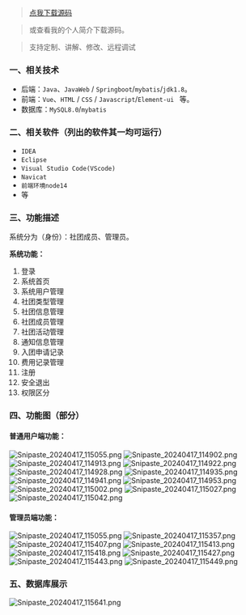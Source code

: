 > [点我下载源码](https://www.notmaker.com/detail/5c8c0f83592e48f7b9abeee64334a25e/ghp20250304) 


> 或查看我的个人简介下载源码。

> 支持定制、讲解、修改、远程调试



### 一、相关技术
- 后端：`Java`、`JavaWeb` / `Springboot`/`mybatis`/`jdk1.8`。
- 前端：`Vue`、`HTML` / `CSS` / `Javascript`/`Element-ui ` 等。
- 数据库：`MySQL8.0`/`mybatis`

### 二、相关软件（列出的软件其一均可运行）
- `IDEA`
- `Eclipse`
- `Visual Studio Code(VScode)`
- `Navicat`
- `前端环境node14`
- 等

### 三、功能描述
系统分为（身份）：社团成员、管理员。

**系统功能：**
1. 登录
2. 系统首页
3. 系统用户管理
4. 社团类型管理
5. 社团信息管理
6. 社团成员管理
7. 社团活动管理
8. 通知信息管理
9. 入团申请记录
10. 费用记录管理
11. 注册
12. 安全退出
13. 权限区分


### 四、功能图（部分）

#### 普通用户端功能：
![Snipaste_20240417_115055.png](https://store.ptcc9.top/notmaker/user_upload/3bd80f18ce8947948de216e157f71105/2024-04-17%2011:51:13_Snipaste_2024-04-17_11-50-55.png)
![Snipaste_20240417_114902.png](https://store.ptcc9.top/notmaker/user_upload/3bd80f18ce8947948de216e157f71105/2024-04-17%2011:51:40_Snipaste_2024-04-17_11-49-02.png)
![Snipaste_20240417_114913.png](https://store.ptcc9.top/notmaker/user_upload/3bd80f18ce8947948de216e157f71105/2024-04-17%2011:51:47_Snipaste_2024-04-17_11-49-13.png)
![Snipaste_20240417_114922.png](https://store.ptcc9.top/notmaker/user_upload/3bd80f18ce8947948de216e157f71105/2024-04-17%2011:51:51_Snipaste_2024-04-17_11-49-22.png)
![Snipaste_20240417_114928.png](https://store.ptcc9.top/notmaker/user_upload/3bd80f18ce8947948de216e157f71105/2024-04-17%2011:51:59_Snipaste_2024-04-17_11-49-28.png)
![Snipaste_20240417_114935.png](https://store.ptcc9.top/notmaker/user_upload/3bd80f18ce8947948de216e157f71105/2024-04-17%2011:52:04_Snipaste_2024-04-17_11-49-35.png)
![Snipaste_20240417_114941.png](https://store.ptcc9.top/notmaker/user_upload/3bd80f18ce8947948de216e157f71105/2024-04-17%2011:52:10_Snipaste_2024-04-17_11-49-41.png)
![Snipaste_20240417_114953.png](https://store.ptcc9.top/notmaker/user_upload/3bd80f18ce8947948de216e157f71105/2024-04-17%2011:52:14_Snipaste_2024-04-17_11-49-53.png)
![Snipaste_20240417_115002.png](https://store.ptcc9.top/notmaker/user_upload/3bd80f18ce8947948de216e157f71105/2024-04-17%2011:52:18_Snipaste_2024-04-17_11-50-02.png)
![Snipaste_20240417_115027.png](https://store.ptcc9.top/notmaker/user_upload/3bd80f18ce8947948de216e157f71105/2024-04-17%2011:52:23_Snipaste_2024-04-17_11-50-27.png)![Snipaste_20240417_115042.png](https://store.ptcc9.top/notmaker/user_upload/3bd80f18ce8947948de216e157f71105/2024-04-17%2011:52:28_Snipaste_2024-04-17_11-50-42.png)
#### 管理员端功能：
![Snipaste_20240417_115055.png](https://store.ptcc9.top/notmaker/user_upload/3bd80f18ce8947948de216e157f71105/2024-04-17%2011:55:31_Snipaste_2024-04-17_11-50-55.png)
![Snipaste_20240417_115357.png](https://store.ptcc9.top/notmaker/user_upload/3bd80f18ce8947948de216e157f71105/2024-04-17%2011:55:36_Snipaste_2024-04-17_11-53-57.png)
![Snipaste_20240417_115407.png](https://store.ptcc9.top/notmaker/user_upload/3bd80f18ce8947948de216e157f71105/2024-04-17%2011:55:41_Snipaste_2024-04-17_11-54-07.png)
![Snipaste_20240417_115413.png](https://store.ptcc9.top/notmaker/user_upload/3bd80f18ce8947948de216e157f71105/2024-04-17%2011:55:51_Snipaste_2024-04-17_11-54-13.png)
![Snipaste_20240417_115418.png](https://store.ptcc9.top/notmaker/user_upload/3bd80f18ce8947948de216e157f71105/2024-04-17%2011:55:56_Snipaste_2024-04-17_11-54-18.png)
![Snipaste_20240417_115427.png](https://store.ptcc9.top/notmaker/user_upload/3bd80f18ce8947948de216e157f71105/2024-04-17%2011:56:01_Snipaste_2024-04-17_11-54-27.png)
![Snipaste_20240417_115443.png](https://store.ptcc9.top/notmaker/user_upload/3bd80f18ce8947948de216e157f71105/2024-04-17%2011:56:05_Snipaste_2024-04-17_11-54-43.png)
![Snipaste_20240417_115449.png](https://store.ptcc9.top/notmaker/user_upload/3bd80f18ce8947948de216e157f71105/2024-04-17%2011:56:10_Snipaste_2024-04-17_11-54-49.png)
### 五、数据库展示
![Snipaste_20240417_115641.png](https://store.ptcc9.top/notmaker/user_upload/3bd80f18ce8947948de216e157f71105/2024-04-17%2011:56:57_Snipaste_2024-04-17_11-56-41.png)
